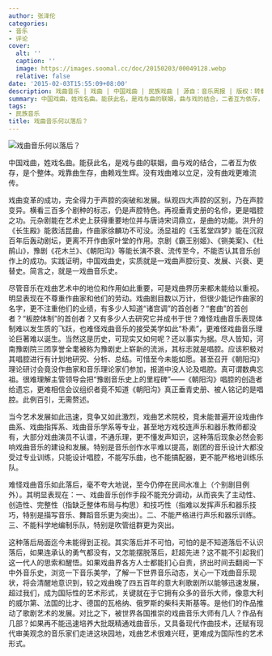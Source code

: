 ```yaml
---
author: 张泽伦
categories:
- 音乐
- 评论
cover:
  alt: ''
  caption: ''
  image: https://images.soomal.cc/doc/20150203/00049128.webp
  relative: false
date: '2015-02-03T15:55:09+08:00'
description: 戏曲音乐 | 戏曲 | 中国戏曲 | 民族戏曲 | 源自：音乐周报 | 版权：转载 |  平均/总评分：10.00/90
summary: 中国戏曲，姓戏名曲。能获此名，是戏与曲的联姻，曲与戏的结合，二者互为依存，是个整体。戏靠曲生存，曲赖戏生辉。没有戏曲难以立足，没有曲戏更难流传。戏曲变革的成功，完全得力于声腔的突破和发展。纵观四大声腔的区别，乃在声腔变异。横看三百多个剧种的标志，仍是声腔特色。再视垂青史册的名伶，更是唱腔之功……
tags:
- 民族音乐
title: 戏曲音乐何以落后？
---
```


![戏曲音乐何以落后？](https://images.soomal.cc/doc/20150203/00049128.webp)





中国戏曲，姓戏名曲。能获此名，是戏与曲的联姻，曲与戏的结合，二者互为依存，是个整体。戏靠曲生存，曲赖戏生辉。没有戏曲难以立足，没有曲戏更难流传。

戏曲变革的成功，完全得力于声腔的突破和发展。纵观四大声腔的区别，乃在声腔变异。横看三百多个剧种的标志，仍是声腔特色。再视垂青史册的名伶，更是唱腔之功。元杂剧能在艺术史上获得重要地位并与唐诗宋词鼎立，是曲的功能。洪升的《长生殿》能救活昆曲，作曲家徐麟功不可没。汤显祖的《玉茗堂四梦》能在沉寂百年后轰动剧坛，更离不开作曲家叶堂的作用。京剧《霸王别姬》、《铡美案》、《杜鹃山》，豫剧《花木兰》、《朝阳沟》等能长演不衰、流传至今，不能否认其音乐创作上的成功。实践证明，中国戏曲史，实质就是一戏曲声腔衍变、发展、兴衰、更替史。简言之，就是一戏曲音乐史。

尽管音乐在戏曲艺术中的地位和作用如此重要，可是戏曲界历来都未能给以重视。明显表现在不尊重作曲家和他们的劳动。戏曲剧目数以万计，但很少能记作曲家的名字，更不注重他们的业绩，有多少人知道“诸宫调”的首创者？“套曲”的首创者？“板腔体制”的首创者？又有多少人去研究它并成书于世？难怪戏曲音乐表现体制难以发生质的飞跃，也难怪戏曲音乐的接受美学如此“朴素”，更难怪戏曲音乐理论巨著难以诞生。当然这是历史，可现实又如何呢？还以事实为据。尽人皆知，河南豫剧院三团享誉全耄被称为豫剧史上崭新的流派，其标志就是唱腔。应该积极对其唱腔进行有计划地研究、分析、总结。可惜至今未能如愿。甚至召开《朝阳沟》理论研讨会竟没作曲家和音乐理论家们参加，报道中没人论及唱腔。真可谓数典忘祖。很难理解主管领导会把“豫剧音乐史上的里程碑”――《朝阳沟》唱腔的创造者给遗忘，更难相信会议组织者竟不知道《朝阳沟》真正垂青史册、被人铭记的是唱腔。此例百引，无需赘述。

当今艺术发展如此迅速，竞争又如此激烈，戏曲艺术院校，竞未能普遍开设戏曲作曲系、戏曲指挥系、戏曲音乐学系等专业，甚至地方戏校连声乐和器乐教师都没有，大部分戏曲演员不认谱，不通乐理，更不懂发声知识，这种落后现象必然会影响戏曲音乐的建设和发展。特别是音乐创作水平难以提高，剧团的音乐设计大都没受过专业训练，只能设计唱腔，不能写乐曲，也不能搞配器，更不能严格地训练乐队。

难怪戏曲音乐如此落后，毫不夸大地说，至今仍停在民间水准上（个别剧目例外）。其明显表现在：一、戏曲音乐创作手段不能充分调动，从而丧失了主动性、创造性、完整性（指缺乏整体布局与构思）和技巧性（指难以发挥声乐和器乐技巧，特别是描写音乐、舞蹈音乐更为突出）。二、不能严格进行声乐和器乐训练。三、不能科学地编制乐队，特别是吹管组群更为突出。

这种落后局面迄今未能得到正视。其实落后并不可怕，可怕的是不知道落后不认识落后，如果连承认的勇气都没有，又怎能摆脱落后，赶超先进？这不能不引起我们这一代人的思索和醒悟。如果戏曲界各方人士都能扪心自责，挤出时间去翻阅一下中外音乐史，浏览一下音乐美学，了解一下世界音乐动态，关心一下戏曲音乐现状，将会清醒地意识到，较之戏曲晚了四五百年的意大利歌剧所以能够迅速发展，超过我们，成为国际性的艺术形式，关键就在于它拥有众多的音乐大师，像意大利的威尔第、法国的比才、德国的瓦格纳、俄罗斯的柴科夫斯基等。是他们的作品推动了歌剧艺术的发展。对比之下，被世界各国推崇的戏曲音乐大师有几人？作品有几部？如果再不能迅速培养大批既精通戏曲音乐，又具备现代作曲技术，还赋有现代审美观念的音乐家们走进这块园地，戏曲艺术很难兴旺，更难成为国际性的艺术形式。